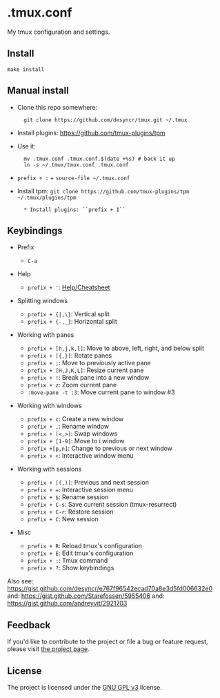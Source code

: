 .tmux.conf
==========

My tmux configuration and settings.

Install
-------

```
make install

```

Manual install
--------------

* Clone this repo somewhere:

        git clone https://github.com/desyncr/tmux.git ~/.tmux

* Install plugins: https://github.com/tmux-plugins/tpm

* Use it:

        mv .tmux.conf .tmux.conf.$(date +%s) # back it up
        ln -s ~/.tmux/tmux.conf .tmux.conf

* ``prefix + :`` + ``source-file ~/.tmux.conf``

* Install tpm: ``git clone https://github.com/tmux-plugins/tpm ~/.tmux/plugins/tpm``

        * Install plugins: ``prefix + I``

Keybindings
----------

* Prefix

    * `C-a`
    
* Help

    * `prefix + '`: [Help/Cheatsheet](https://raw.githubusercontent.com/desyncr/tmux/master/CHEATSHEET.md)

* Splitting windows

    * `prefix + {|,\}`: Vertical split
    * `prefix + {-,_}`: Horizontal split

* Working with panes

    * `prefix + [h,j,k,l]`: Move to above, left, right, and below split
    * `prefix + [{,}]`: Rotate panes
    * `prefix + ;`: Move to previously active pane
    * `prefix + [H,J,K,L]`: Resize current pane
    * `prefix + !`: Break pane into a new window
    * `prefix + z`: Zoom current pane
    * `:move-pane -t :3`: Move current pane to window #3

* Working with windows

    * `prefix + c`: Create a new window
    * `prefix + ,`: Rename window
    * `prefix + [<,>]`: Swap windows
    * `prefix + [1-9]`: Move to i window
    * `prefix +[p,n]`: Change to previous or next window
    * `prefix + +`: Interactive window menu

* Working with sessions

    * `prefix + [(,)]`: Previous and next session
    * `prefix + =`: Interactive session menu
    * `prefix + $`: Rename session
    * `prefix + C-s`: Save current session (tmux-resurrect)
    * `prefix + C-r`: Restore session
    * `prefix + C`: New session

* Misc

    * `prefix + R`: Reload tmux's configuration
    * `prefix + E`: Edit tmux's configuration
    * `prefix + :`: Tmux command
    * `prefix + ?`: Show keybindings


Also see: https://gist.github.com/desyncr/e767f96542ecad70a8e3d5fd006632e0
and: https://gist.github.com/Starefossen/5955406
and: https://gist.github.com/andreyvit/2921703

## Feedback

If you'd like to contribute to the project or file a bug or feature request, please visit [the project page][1].

## License

The project is licensed under the [GNU GPL v3][2] license.

  [1]: https://github.com/desyncr/tmux/
  [2]: http://www.gnu.org/licenses/gpl.html

